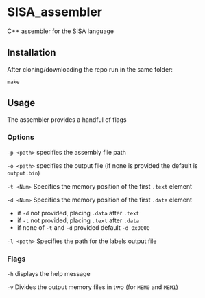# SISA_assembler
C++ assembler for the SISA language

## Installation
After cloning/downloading the repo run in the same folder:

    make

## Usage
The assembler provides a handful of flags

### Options

`-p <path>` specifies the assembly file path

`-o <path>` specifies the output file (if none is provided the default is `output.bin`)

`-t <Num>`    Specifies the memory position of the first `.text` element 

`-d <Num>`    Specifies the memory position of the first `.data` element 
* if `-d` not provided, placing `.data` after `.text`
* if `-t` not provided, placing `.text` after `.data`
* if none of `-t` and `-d` provided default `-d 0x0000`

`-l <path>`    Specifies the path for the labels output file

### Flags

`-h` displays the help message

`-v`    Divides the output memory files in two (for `MEM0` and `MEM1`)
